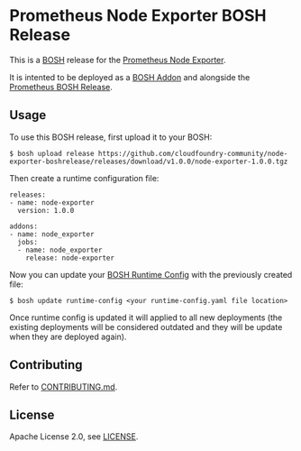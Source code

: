 # Prometheus Node Exporter BOSH Release

This is a [BOSH](http://bosh.io/) release for the [Prometheus Node Exporter](https://github.com/prometheus/node_exporter).

It is intented to be deployed as a [BOSH Addon](http://bosh.io/docs/runtime-config.html#addons) and alongside the [Prometheus BOSH Release](https://github.com/cloudfoundry-community/prometheus-boshrelease).

## Usage

To use this BOSH release, first upload it to your BOSH:

```
$ bosh upload release https://github.com/cloudfoundry-community/node-exporter-boshrelease/releases/download/v1.0.0/node-exporter-1.0.0.tgz
```

Then create a runtime configuration file:

```
releases:
- name: node-exporter
  version: 1.0.0

addons:
- name: node_exporter
  jobs:
  - name: node_exporter
    release: node-exporter
```

Now you can update your [BOSH Runtime Config](http://bosh.io/docs/runtime-config.html) with the previously created file:

```
$ bosh update runtime-config <your runtime-config.yaml file location>
```

Once runtime config is updated it will applied to all new deployments (the existing deployments will be considered outdated and they will be update when they are deployed again).

## Contributing

Refer to [CONTRIBUTING.md](https://github.com/cloudfoundry-community/node-exporter-boshrelease/blob/master/CONTRIBUTING.md).

## License

Apache License 2.0, see [LICENSE](https://github.com/cloudfoundry-community/node-exporter-boshrelease/blob/master/LICENSE).
